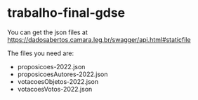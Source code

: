 # trabalho-final-gdse
You can get the json files at https://dadosabertos.camara.leg.br/swagger/api.html#staticfile

The files you need are:
- proposicoes-2022.json
- proposicoesAutores-2022.json
- votacoesObjetos-2022.json
- votacoesVotos-2022.json
